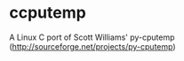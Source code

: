 ccputemp
========

A Linux C port of Scott Williams' py-cputemp (http://sourceforge.net/projects/py-cputemp)